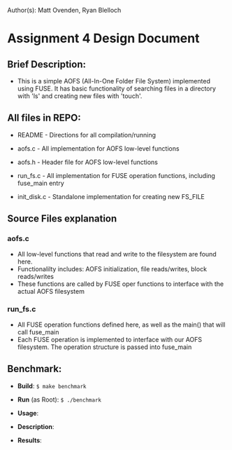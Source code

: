 
Author(s): Matt Ovenden, Ryan Blelloch

# Assignment 4 Design Document

## Brief Description:
  - This is a simple AOFS (All-In-One Folder File System) implemented using FUSE. It has basic functionality of searching files in a directory with 'ls' and creating new files with 'touch'.

## All files in REPO:

* README                - Directions for all compilation/running

* aofs.c                - All implementation for AOFS low-level functions

* aofs.h                - Header file for AOFS low-level functions

* run_fs.c              - All implementation for FUSE operation functions, including fuse_main entry

* init_disk.c           - Standalone implementation for creating new FS_FILE

## Source Files explanation

### aofs.c
  - All low-level functions that read and write to the filesystem are found here. 
  - Functionalilty includes: AOFS initialization, file reads/writes, block reads/writes
  - These functions are called by FUSE oper functions to interface with the actual AOFS filesystem

### run_fs.c
  - All FUSE operation functions defined here, as well as the main() that will call fuse_main
  - Each FUSE operation is implemented to interface with our AOFS filesystem. The operation structure is passed into fuse_main

## Benchmark:

 - **Build**:
  `$ make benchmark`
    
  - **Run** (as Root):
  `$ ./benchmark`

  - **Usage**:

 - **Description**: 
              
  - **Results**:
